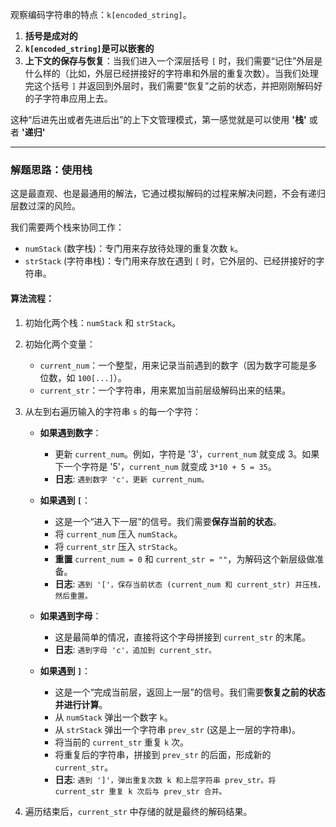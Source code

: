 观察编码字符串的特点：`k[encoded_string]`。

1.  **括号是成对的**
2.  **`k[encoded_string]`是可以嵌套的**
3.  **上下文的保存与恢复**：当我们进入一个深层括号 `[` 时，我们需要“记住”外层是什么样的（比如，外层已经拼接好的字符串和外层的重复次数）。当我们处理完这个括号 `]` 并返回到外层时，我们需要“恢复”之前的状态，并把刚刚解码好的子字符串应用上去。

这种“后进先出或者先进后出”的上下文管理模式，第一感觉就是可以使用 **'栈'** 或者 **'递归'**

---

### 解题思路：使用栈

这是最直观、也是最通用的解法，它通过模拟解码的过程来解决问题，不会有递归层数过深的风险。

我们需要两个栈来协同工作：

*   `numStack` (数字栈)：专门用来存放待处理的重复次数 `k`。
*   `strStack` (字符串栈)：专门用来存放在遇到 `[` 时，它外层的、已经拼接好的字符串。

#### 算法流程：

1.  初始化两个栈：`numStack` 和 `strStack`。
2.  初始化两个变量：
    *   `current_num`：一个整型，用来记录当前遇到的数字（因为数字可能是多位数，如 `100[...]`）。
    *   `current_str`：一个字符串，用来累加当前层级解码出来的结果。
3.  从左到右遍历输入的字符串 `s` 的每一个字符：

    *   **如果遇到数字**：
        *   更新 `current_num`。例如，字符是 '3'，`current_num` 就变成 3。如果下一个字符是 '5'，`current_num` 就变成 `3*10 + 5 = 35`。
        *   **日志**: `遇到数字 'c'，更新 current_num。`

    *   **如果遇到 `[`**：
        *   这是一个“进入下一层”的信号。我们需要**保存当前的状态**。
        *   将 `current_num` 压入 `numStack`。
        *   将 `current_str` 压入 `strStack`。
        *   **重置** `current_num = 0` 和 `current_str = ""`，为解码这个新层级做准备。
        *   **日志**: `遇到 '['，保存当前状态 (current_num 和 current_str) 并压栈，然后重置。`

    *   **如果遇到字母**：
        *   这是最简单的情况，直接将这个字母拼接到 `current_str` 的末尾。
        *   **日志**: `遇到字母 'c'，追加到 current_str。`

    *   **如果遇到 `]`**：
        *   这是一个“完成当前层，返回上一层”的信号。我们需要**恢复之前的状态并进行计算**。
        *   从 `numStack` 弹出一个数字 `k`。
        *   从 `strStack` 弹出一个字符串 `prev_str` (这是上一层的字符串)。
        *   将当前的 `current_str` 重复 `k` 次。
        *   将重复后的字符串，拼接到 `prev_str` 的后面，形成新的 `current_str`。
        *   **日志**: `遇到 ']'，弹出重复次数 k 和上层字符串 prev_str。将 current_str 重复 k 次后与 prev_str 合并。`

4.  遍历结束后，`current_str` 中存储的就是最终的解码结果。
